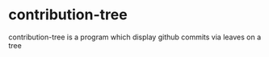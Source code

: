# contribution-tree
contribution-tree is a program which display github commits via leaves on a tree